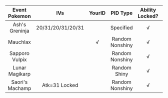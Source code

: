 Event Pokemon|IVs|YourID|PID Type|Ability Locked?|Nature Locked?|Gender Locked?
:---:|:---:|:---:|:---:|:---:|:---:|:---:
Ash's Greninja |20/31/20/31/20/31| |Specified|√| |√
Mauchlax | |√|Random Nonshiny|√| | 
Sapporo Vulpix | | |Random Nonshiny|√| | | 
Lunar Magikarp | | |Random Shiny|√| | | 
Saori's Machamp |Atk=31 Locked| |Random Nonshiny|√|√|√
